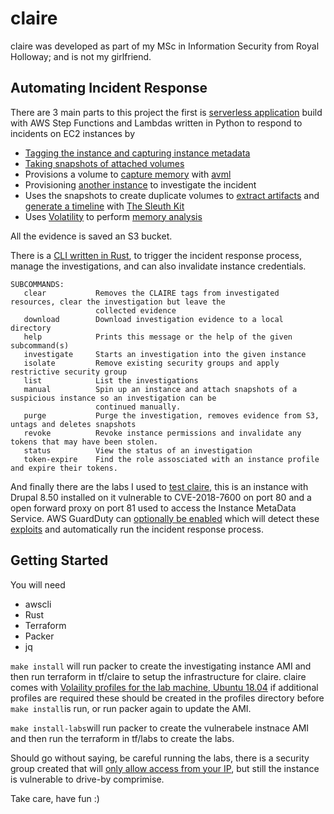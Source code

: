 # claire

claire was developed as part of my MSc in Information Security from Royal Holloway; and is not my girlfriend. 

## Automating Incident Response

There are 3 main parts to this project the first is [serverless application](tf/claire) build with 
AWS Step Functions and Lambdas written in Python to respond to incidents on EC2 instances by 

  - [Tagging the instance and capturing instance metadata](tf/claire/lambda/create_investigation.py) 
  - [Taking snapshots of attached volumes](tf/claire/lambda/snapshot_volumes.py)
  - Provisions a volume to [capture memory](tf/claire/lambda/extract_memory.py) with [avml](https://github.com/microsoft/avml)
  - Provisioning [another instance](tf/claire/evidence_extractor) to investigate the incident
  - Uses the snapshots to create duplicate volumes to 
        [extract artifacts](tf/claire/evidence_extractor/bin/volume_root_capture.sh) and 
        [generate a timeline](tf/claire/evidence_extractor/bin/volume_timeline.sh) with [The Sleuth Kit](https://github.com/sleuthkit/sleuthkit)
  - Uses [Volatility](https://github.com/volatilityfoundation/volatility) to perform [memory analysis](tf/claire/evidence_extractor/bin/memory_analysis.sh)
  
  All the evidence is saved an S3 bucket.
  
 There is a [CLI written in Rust](claire), to trigger the incident response process, manage the investigations, and can also invalidate instance credentials.
 
 ```
 SUBCOMMANDS:
    clear           Removes the CLAIRE tags from investigated resources, clear the investigation but leave the
                    collected evidence
    download        Download investigation evidence to a local directory
    help            Prints this message or the help of the given subcommand(s)
    investigate     Starts an investigation into the given instance
    isolate         Remove existing security groups and apply restrictive security group
    list            List the investigations
    manual          Spin up an instance and attach snapshots of a suspicious instance so an investigation can be
                    continued manually.
    purge           Purge the investigation, removes evidence from S3, untags and deletes snapshots
    revoke          Revoke instance permissions and invalidate any tokens that may have been stolen.
    status          View the status of an investigation
    token-expire    Find the role assosciated with an instance profile and expire their tokens.
```

And finally there are the labs I used to [test claire](bin/lab-exploits), this is an instance with Drupal 8.50 installed on it vulnerable to 
CVE-2018-7600 on port 80 and a open forward proxy on port 81 used to access the Instance MetaData Service. 
AWS GuardDuty can [optionally be enabled](tf/claire/variables.tf#L31) which will detect these [exploits](bin/exploits) and automatically run the incident response process. 

## Getting Started

You will need

- awscli
- Rust
- Terraform
- Packer
- jq

`make install` will run packer to create the investigating instance AMI and then run terraform in tf/claire to setup the infrastructure for claire.
claire comes with [Volaility profiles for the lab machine, Ubuntu 18.04](tf/claire/evidence_extractor/profiles) 
if additional profiles are required these should be created in the profiles directory before `make install`is run, or run packer again to update the AMI.  

`make install-labs`will run packer to create the vulnerabele instnace AMI and then run the terraform in tf/labs to create the labs. 

Should go without saying, be careful running the labs, there is a security group created that will [only allow access from your IP](tf/labs/main.tf#L25), 
but still the instance is vulnerable to drive-by comprimise.

Take care, have fun :)

  

